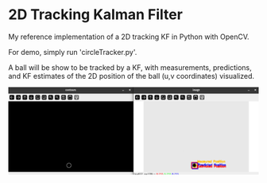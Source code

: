 # 2D Tracking Kalman Filter

My reference implementation of a 2D tracking KF in Python with OpenCV.

For demo, simply run 'circleTracker.py'.

A ball will be show to be tracked by a KF, with measurements, predictions, and KF estimates of the 2D position of the ball (u,v coordinates) visualized.

![KF Example](images/KF_example.png)